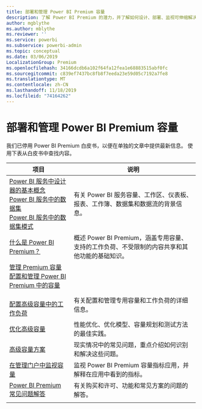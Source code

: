 ```yaml
---
title: 部署和管理 Power BI Premium 容量
description: 了解 Power BI Premium 的潜力，并了解如何设计、部署、监视可伸缩解决方案并对其进行故障排除。
author: mgblythe
ms.author: mblythe
ms.reviewer: ''
ms.service: powerbi
ms.subservice: powerbi-admin
ms.topic: conceptual
ms.date: 03/06/2019
LocalizationGroup: Premium
ms.openlocfilehash: 34166dcdb6a102f64fa12fea1e68883515abf0fc
ms.sourcegitcommit: c839ef7437bc8fb8f7eeda23e59d05c7192a7fe8
ms.translationtype: MT
ms.contentlocale: zh-CN
ms.lasthandoff: 11/18/2019
ms.locfileid: "74164262"
---
```

# <a name="deploying-and-managing-power-bi-premium-capacities"></a>部署和管理 Power BI Premium 容量

我们已停用 Power BI Premium 白皮书，以便在单独的文章中提供最新信息。 使用下表从白皮书中查找内容。 

| 项目 | 说明 |
|-----|----|
| [Power BI 服务中设计器的基本概念](service-basic-concepts.md)</br>[Power BI 服务中的数据集](service-datasets-understand.md)</br>[Power BI 服务中的数据集模式](service-dataset-modes-understand.md) | 有关 Power BI 服务容量、工作区、仪表板、报表、工作簿、数据集和数据流的背景信息。 |
| [什么是 Power BI Premium？](service-premium-what-is.md) | 概述 Power BI Premium，涵盖专用容量、支持的工作负荷、不受限制的内容共享和其他功能的基础知识。  |
| [管理 Premium 容量](service-premium-capacity-manage.md)</br>[配置和管理 Power BI Premium 中的容量](service-admin-premium-manage.md)
</br>[配置高级容量中的工作负荷](service-admin-premium-workloads.md) | 有关配置和管理专用容量和工作负荷的详细信息。 |
| [优化高级容量](service-premium-capacity-optimize.md) | 性能优化、优化模型、容量规划和测试方法的最佳实践。 |
| [高级容量方案](service-premium-capacity-scenarios.md) | 现实情况中的常见问题，重点介绍如何识别和解决这些问题。 |
| [在管理门户中监视容量](service-admin-premium-monitor-portal.md) | 监视 Power BI Premium 容量指标应用，并解释在应用中看到的指标。 |
| [Power BI Premium 常见问题解答](service-premium-faq.md) | 有关购买和许可、功能和常见方案的问题的解答。 |
| | |
